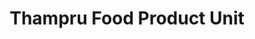 ---
title: "Thampru Food Product Unit"
url: /kollam/thampru-food-product-unit/
shop: health food
---